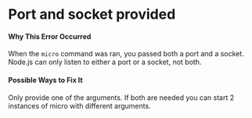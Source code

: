 # Port and socket provided

#### Why This Error Occurred

When the `micro` command was ran, you passed both a port and a socket. Node.js can only listen to either a port or a socket, not both.

#### Possible Ways to Fix It

Only provide one of the arguments. If both are needed you can start 2 instances of micro with different arguments.
